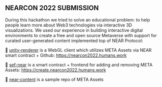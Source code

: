 ## NEARCON 2022 SUBMISSION
During this hackathon we tried to solve an educational problem: to help people learn more about Web3 technologies via interactive 3D visualizations. We used our experience in building interactive digital environments to create a free and open source Metaverse with support for curated user-generated content implemented top of NEAR Protocol:

🌈 [unity-renderer](https://github.com/humans-meta/unity-renderer) is a WebGL client which utilizes META Assets via NEAR smart contract + Github: https://nearcon2022.humans.work

🧙 [sef-near](https://github.com/humans-meta/sef-near) is a smart contract + frontend for adding and removing META Assets: https://create.nearcon2022.humans.work
 
🍿 [near-content](https://github.com/humans-meta/near-content) is a sample repo of META Assets
